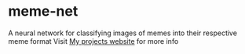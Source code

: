 # meme-net
A neural network for classifying images of memes into their respective meme format
Visit [My projects website](https://www.jeffrey-worley.com/projects/meme-net.html) for more info
